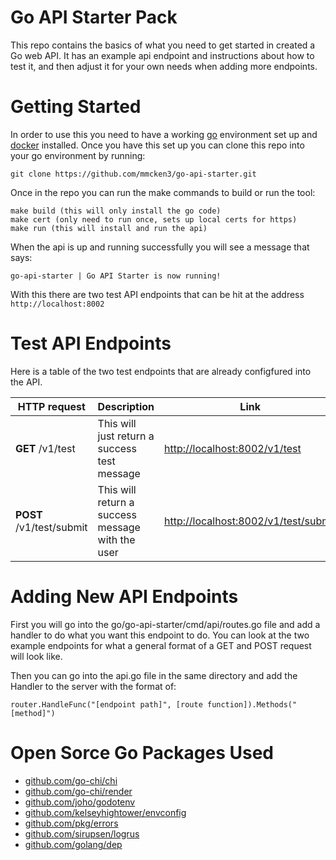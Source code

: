# Go API Starter Pack

This repo contains the basics of what you need to get started in created a Go web API. It has an example api endpoint and instructions about how to test it, and then adjust it for your own needs when adding more endpoints.

# Getting Started

In order to use this you need to have a working [go](https://golang.org/doc/install) environment set up and [docker](https://docs.docker.com/get-started/) installed. Once you have this set up you can clone this repo into your go environment by running:

    git clone https://github.com/mmcken3/go-api-starter.git

Once in the repo you can run the make commands to build or run the tool:

    make build (this will only install the go code)
    make cert (only need to run once, sets up local certs for https)
    make run (this will install and run the api)

When the api is up and running successfully you will see a message that says:

    go-api-starter | Go API Starter is now running!

With this there are two test API endpoints that can be hit at the address `http://localhost:8002`

# Test API Endpoints

Here is a table of the two test endpoints that are already configfured into the API.

HTTP request | Description   | Link
------------ | ------------- | -------------
**GET** /v1/test    | This will just return a success test message | [http://localhost:8002/v1/test](http://localhost:8002/v1/test)
**POST** /v1/test/submit    | This will return a success message with the user | [http://localhost:8002/v1/test/submit](http://localhost:8002/v1/test/submit)

# Adding New API Endpoints

First you will go into the go/go-api-starter/cmd/api/routes.go file and add a handler to do what you want this endpoint to do. You can look at the two example endpoints for what a general format of a GET and POST request will look like.

Then you can go into the api.go file in the same directory and add the Handler to the server with the format of:

    router.HandleFunc("[endpoint path]", [route function]).Methods("[method]")

# Open Sorce Go Packages Used

- [github.com/go-chi/chi](https://github.com/go-chi/chi)
- [github.com/go-chi/render](https://github.com/go-chi/render)
- [github.com/joho/godotenv](https://github.com/joho/godotenv)
- [github.com/kelseyhightower/envconfig](https://github.com/kelseyhightower/envconfig)
- [github.com/pkg/errors](https://github.com/pkg/errors)
- [github.com/sirupsen/logrus](https://github.com/sirupsen/logrus)
- [github.com/golang/dep](https://github.com/golang/dep)
